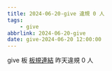 ```yaml
---
title: 2024-06-20-give 違規 0 人
tags:
    - give
abbrlink: 2024-06-20-give
date: give-2024-06-20 12:00:00
---
```

give 板 [板規連結](https://www.ptt.cc/bbs/give/M.1612495900.A.C32.html)
昨天違規 0 人
